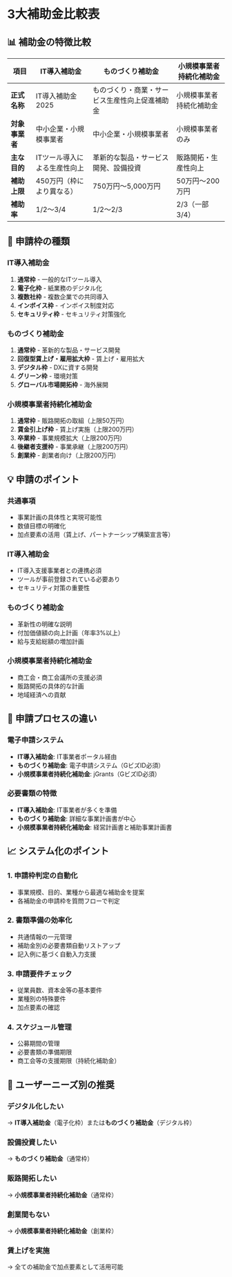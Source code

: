 # 3大補助金比較表

## 📊 補助金の特徴比較

| 項目 | IT導入補助金 | ものづくり補助金 | 小規模事業者持続化補助金 |
|------|------------|---------------|---------------------|
| **正式名称** | IT導入補助金2025 | ものづくり・商業・サービス生産性向上促進補助金 | 小規模事業者持続化補助金 |
| **対象事業者** | 中小企業・小規模事業者 | 中小企業・小規模事業者 | 小規模事業者のみ |
| **主な目的** | ITツール導入による生産性向上 | 革新的な製品・サービス開発、設備投資 | 販路開拓・生産性向上 |
| **補助上限** | 450万円（枠により異なる） | 750万円～5,000万円 | 50万円～200万円 |
| **補助率** | 1/2～3/4 | 1/2～2/3 | 2/3（一部3/4） |

## 🎯 申請枠の種類

### IT導入補助金
1. **通常枠** - 一般的なITツール導入
2. **電子化枠** - 紙業務のデジタル化
3. **複数社枠** - 複数企業での共同導入
4. **インボイス枠** - インボイス制度対応
5. **セキュリティ枠** - セキュリティ対策強化

### ものづくり補助金
1. **通常枠** - 革新的な製品・サービス開発
2. **回復型賃上げ・雇用拡大枠** - 賃上げ・雇用拡大
3. **デジタル枠** - DXに資する開発
4. **グリーン枠** - 環境対策
5. **グローバル市場開拓枠** - 海外展開

### 小規模事業者持続化補助金
1. **通常枠** - 販路開拓の取組（上限50万円）
2. **賃金引上げ枠** - 賃上げ実施（上限200万円）
3. **卒業枠** - 事業規模拡大（上限200万円）
4. **後継者支援枠** - 事業承継（上限200万円）
5. **創業枠** - 創業者向け（上限200万円）

## 💡 申請のポイント

### 共通事項
- 事業計画の具体性と実現可能性
- 数値目標の明確化
- 加点要素の活用（賃上げ、パートナーシップ構築宣言等）

### IT導入補助金
- IT導入支援事業者との連携必須
- ツールが事前登録されている必要あり
- セキュリティ対策の重要性

### ものづくり補助金
- 革新性の明確な説明
- 付加価値額の向上計画（年率3%以上）
- 給与支給総額の増加計画

### 小規模事業者持続化補助金
- 商工会・商工会議所の支援必須
- 販路開拓の具体的な計画
- 地域経済への貢献

## 🔄 申請プロセスの違い

### 電子申請システム
- **IT導入補助金**: IT事業者ポータル経由
- **ものづくり補助金**: 電子申請システム（GビズID必須）
- **小規模事業者持続化補助金**: jGrants（GビズID必須）

### 必要書類の特徴
- **IT導入補助金**: IT事業者が多くを準備
- **ものづくり補助金**: 詳細な事業計画書が中心
- **小規模事業者持続化補助金**: 経営計画書と補助事業計画書

## 📈 システム化のポイント

### 1. 申請枠判定の自動化
- 事業規模、目的、業種から最適な補助金を提案
- 各補助金の申請枠を質問フローで判定

### 2. 書類準備の効率化
- 共通情報の一元管理
- 補助金別の必要書類自動リストアップ
- 記入例に基づく自動入力支援

### 3. 申請要件チェック
- 従業員数、資本金等の基本要件
- 業種別の特殊要件
- 加点要素の確認

### 4. スケジュール管理
- 公募期間の管理
- 必要書類の準備期限
- 商工会等の支援期限（持続化補助金）

## 🎯 ユーザーニーズ別の推奨

### デジタル化したい
→ **IT導入補助金**（電子化枠）または**ものづくり補助金**（デジタル枠）

### 設備投資したい
→ **ものづくり補助金**（通常枠）

### 販路開拓したい
→ **小規模事業者持続化補助金**（通常枠）

### 創業間もない
→ **小規模事業者持続化補助金**（創業枠）

### 賃上げを実施
→ 全ての補助金で加点要素として活用可能